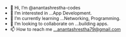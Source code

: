 - 👋 Hi, I’m @anantashrestha-codes
- 👀 I’m interested in ...App Development.
- 🌱 I’m currently learning ...Networking, Programming.
- 💞️ I’m looking to collaborate on ...building apps.
- 📫 How to reach me ...anantashrestha79@gmail.com

<!---
anantashrestha-codes/anantashrestha-codes is a ✨ special ✨ repository because its `README.md` (this file) appears on your GitHub profile.
You can click the Preview link to take a look at your changes.
--->

